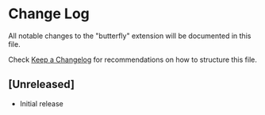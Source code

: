 # Change Log
All notable changes to the "butterfly" extension will be documented in this file.

Check [Keep a Changelog](http://keepachangelog.com/) for recommendations on how to structure this file.

## [Unreleased]
- Initial release
